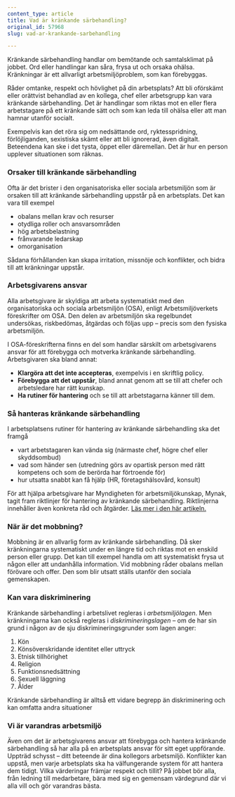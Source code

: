 ```yaml
---
content_type: article
title: Vad är kränkande särbehandling?
original_id: 57968
slug: vad-ar-krankande-sarbehandling

---
```


Kränkande särbehandling handlar om bemötande och samtals­klimat på jobbet. Ord eller handlingar kan såra, frysa ut och orsaka ohälsa. Kränkningar är ett allvarligt arbetsmiljöproblem, som kan förebyggas.  

Råder omtanke, respekt och hövlighet på din arbetsplats? Att bli oförskämt eller orättvist behandlad av en kollega, chef eller arbetsgrupp kan vara kränkande särbehandling. Det är handlingar som riktas mot en eller flera arbetstagare på ett kränkande sätt och som kan leda till ohälsa eller att man hamnar utanför socialt.  

Exempelvis kan det röra sig om nedsättande ord, ryktesspridning, förlöjliganden, sexistiska skämt eller att bli ignorerad, även digitalt. Beteendena kan ske i det tysta, öppet eller däremellan. Det är hur en person upplever situationen som räknas.  

### Orsaker till kränkande särbehandling

Ofta är det brister i den organisatoriska eller sociala arbetsmiljön som är orsaken till att kränkande särbehandling uppstår på en arbetsplats. Det kan vara till exempel 

*   obalans mellan krav och resurser
*   otydliga roller och ansvarsområden
*   hög arbetsbelastning 
*   frånvarande ledarskap
*   omorganisation

Sådana förhållanden kan skapa irritation, missnöje och konflikter, och bidra till att kränkningar uppstår.

### Arbetsgivarens ansvar 

Alla arbetsgivare är skyldiga att arbeta systematiskt med den organisatoriska och sociala arbetsmiljön (OSA), enligt Arbetsmiljöverkets föreskrifter om OSA. Den delen av arbetsmiljön ska regelbundet undersökas, riskbedömas, åtgärdas och följas upp – precis som den fysiska arbetsmiljön.  

I OSA-föreskrifterna finns en del som handlar särskilt om arbetsgivarens ansvar för att förebygga och motverka kränkande särbehandling. Arbetsgivaren ska bland annat:  

*   **Klargöra att det inte accepteras**, exempelvis i en skriftlig policy. 
*   **Förebygga att det uppstår**, bland annat genom att se till att chefer och arbetsledare har rätt kunskap.
*   **Ha rutiner för hantering** och se till att arbetstagarna känner till dem.  

### Så hanteras kränkande särbehandling 

I arbetsplatsens rutiner för hantering av kränkande särbehandling ska det framgå  

*   vart arbetstagaren kan vända sig (närmaste chef, högre chef eller skyddsombud)
*   vad som händer sen (utredning görs av opartisk person med rätt kompetens och som de berörda har förtroende för)
*   hur utsatta snabbt kan få hjälp (HR, företagshälsovård, konsult)

För att hjälpa arbetsgivare har Myndigheten för arbetsmiljökunskap, Mynak, tagit fram riktlinjer för hantering av kränkande särbehandling. Riktlinjerna innehåller även konkreta råd och åtgärder. [Läs mer i den här artikeln.](https://www.suntarbetsliv.se/forskning/organisatorisk-och-social-arbetsmiljo/3-satt-att-motverka-mobbning-pa-jobbet/)  

### När är det mobbning?  

Mobbning är en allvarlig form av kränkande särbehandling. Då sker kränkningarna systematiskt under en längre tid och riktas mot en enskild person eller grupp. Det kan till exempel handla om att systematiskt frysa ut någon eller att undanhålla information. Vid mobbning råder obalans mellan förövare och offer. Den som blir utsatt ställs utanför den sociala gemenskapen.

### Kan vara diskriminering

Kränkande särbehandling i arbetslivet regleras i _arbetsmiljölagen_. Men kränkningarna kan också regleras i _diskrimineringslagen_ – om de har sin grund i någon av de sju diskrimineringsgrunder som lagen anger: 

1.  Kön
2.  Könsöverskridande identitet eller uttryck
3.  Etnisk tillhörighet
4.  Religion
5.  Funktionsnedsättning
6.  Sexuell läggning
7.  Ålder 

Kränkande särbehandling är alltså ett vidare begrepp än diskriminering och kan omfatta andra situationer

### Vi är varandras arbetsmiljö 

Även om det är arbetsgivarens ansvar att förebygga och hantera kränkande särbehandling så har alla på en arbetsplats ansvar för sitt eget uppförande. Uppträd schysst – ditt beteende är dina kollegors arbetsmiljö. Konflikter kan uppstå, men varje arbetsplats ska ha välfungerande system för att hantera dem tidigt. Vilka värderingar främjar respekt och tillit? På jobbet bör alla, från ledning till medarbetare, bära med sig en gemensam värdegrund där vi alla vill och gör varandras bästa.

